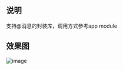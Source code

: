 ## 说明 ##
支持@消息的封装库，调用方式参考app module

## 效果图 ##

![image](https://github.com/runfengai/AtMessage/tree/master/readme/picture.png)